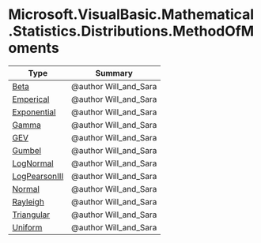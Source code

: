 ﻿
# Microsoft.VisualBasic.Mathematical.Statistics.Distributions.MethodOfMoments

|Type|Summary|
|----|-------|
|[Beta](./Beta.md)|@author Will_and_Sara|
|[Emperical](./Emperical.md)|@author Will_and_Sara|
|[Exponential](./Exponential.md)|@author Will_and_Sara|
|[Gamma](./Gamma.md)|@author Will_and_Sara|
|[GEV](./GEV.md)|@author Will_and_Sara|
|[Gumbel](./Gumbel.md)|@author Will_and_Sara|
|[LogNormal](./LogNormal.md)|@author Will_and_Sara|
|[LogPearsonIII](./LogPearsonIII.md)|@author Will_and_Sara|
|[Normal](./Normal.md)|@author Will_and_Sara|
|[Rayleigh](./Rayleigh.md)|@author Will_and_Sara|
|[Triangular](./Triangular.md)|@author Will_and_Sara|
|[Uniform](./Uniform.md)|@author Will_and_Sara|

